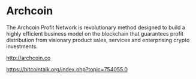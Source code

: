 Archcoin
========

The Archcoin Profit Network is revolutionary method designed to build a highly efficient business model on the blockchain that guarantees profit distribution from visionary product sales, services and enterprising crypto investments.

http://archcoin.co

https://bitcointalk.org/index.php?topic=754055.0
